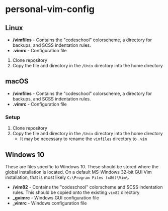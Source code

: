# personal-vim-config

## Linux

* **/vimfiles** - Contains the "codeschool" colorscheme, a directory for backups, and SCSS indentation rules.
* **.vimrc** - Configuration file

1. Clone repository
2. Copy the file and directory in the `/Unix` directory into the home directory

## macOS

* **/vimfiles** - Contains the "codeschool" colorscheme, a directory for backups, and SCSS indentation rules.
* **.vimrc** - Configuration file

### Setup 

1. Clone repository
2. Copy the file and directory in the `/Unix` directory into the home directory
    - It may be necessary to rename the `vimfiles` directory to `.vim`

## Windows 10

These are files specific to Windows 10. These should be stored where the global installation is located. On a default MS-Windows 32-bit GUI Vim installation, that is most likely `C:\Program Files (x86)\Vim\`.

* **/vim82** - Contains the "codeschool" colorscheme and SCSS indentation rules. This should be copied onto the existing `vim82` directory
* **_gvimrc** - Windows GUI configuration file
* **_vimrc** - Windows configuration file
